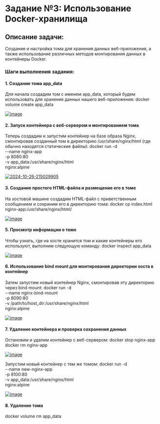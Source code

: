 # Задание №3: Использование Docker-хранилища

## Описание задачи:
Создание и настройка тома для хранения данных веб-приложения, а также использование различных методов монтирования данных в контейнеры Docker.

### Шаги выполнения задания:

#### 1. Создание тома app_data
Для начала создадим том с именем app_data, который будем использовать для хранения данных нашего веб-приложения:
docker volume create app_data

<a href="https://ibb.co/LrLxSqX"><img src="https://i.ibb.co/LrLxSqX/image.png" alt="image" border="0"></a>


#### 2. Запуск контейнера с веб-сервером и монтированием тома
Теперь создадим и запустим контейнер на базе образа Nginx, смонтировав созданный том в директорию /usr/share/nginx/html (где обычно находятся статические файлы):
docker run -d \
  --name nginx-app \
  -p 8080:80 \
  -v app_data:/usr/share/nginx/html \
  nginx:alpine


<a href="https://ibb.co/KFtcWwj"><img src="https://i.ibb.co/KFtcWwj/2024-10-26-215029905.png" alt="2024-10-26-215029905" border="0"></a>


#### 3. Создание простого HTML-файла и размещение его в томе
На хостовой машине создадим HTML-файл с приветственным сообщением и сохраним его в директорию тома:
docker cp index.html nginx-app:/usr/share/nginx/html/

<a href="https://ibb.co/VWr5qmG"><img src="https://i.ibb.co/VWr5qmG/image.png" alt="image" border="0"></a>

#### 5. Просмотр информации о томе
Чтобы узнать, где на хосте хранится том и какие контейнеры его используют, выполним следующую команду:
docker inspect app_data

<a href="https://ibb.co/wJYjYJV"><img src="https://i.ibb.co/wJYjYJV/image.png" alt="image" border="0"></a>

#### 6. Использование bind mount для монтирования директории хоста в контейнер


Затем запустим новый контейнер Nginx, смонтировав эту директорию через bind mount:
docker run -d \
  --name nginx-bind-mount \
  -p 8090:80 \
  -v /path/to/host_dir:/usr/share/nginx/html \
  nginx:alpine

<a href="https://ibb.co/4jRzxj7"><img src="https://i.ibb.co/4jRzxj7/image.png" alt="image" border="0"></a>


#### 7. Удаление контейнера и проверка сохранения данных
Остановим и удалим контейнер с веб-сервером:
docker stop nginx-app
docker rm nginx-app

<a href="https://ibb.co/d6NzyS5"><img src="https://i.ibb.co/d6NzyS5/image.png" alt="image" border="0"></a>

Запустим новый контейнер с тем же томом:
docker run -d \
  --name new-nginx-app \
  -p 8100:80 \
  -v app_data:/usr/share/nginx/html \
  nginx:alpine


<a href="https://ibb.co/wy7gg6F"><img src="https://i.ibb.co/wy7gg6F/image.png" alt="image" border="0"></a>

#### 8. Удаление тома

docker volume rm app_data

